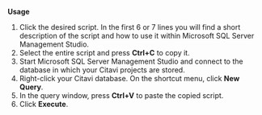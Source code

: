 **Usage**

1. Click the desired script. In the first 6 or 7 lines you will find a short description of the script and how to use it within Microsoft SQL Server Management Studio.
2. Select the entire script and press **Ctrl+C** to copy it.
3. Start Microsoft SQL Server Management Studio and connect to the database in which your Citavi projects are stored.
4. Right-click your Citavi database. On the shortcut menu, click **New Query**.
5. In the query window, press **Ctrl+V** to paste the copied script.
6. Click **Execute**.
